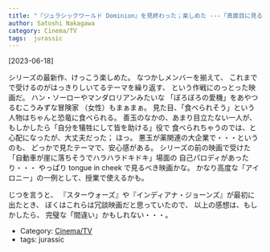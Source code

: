 ```yaml
---
title: "『ジュラシックワールド Dominion』を見終わった；楽しめた ---「真面目に見るなよな」というメッセージが見え隠れしている、メタな映画だ"
author: Satoshi Nakagawa
category: Cinema/TV
tags:  jurassic
---
```


[2023-06-18]  
  
シリーズの最新作、けっこう楽しめた。
なつかしメンバーを揃えて、
これまでで受けるのがはっきりしいてるテーマを繰り返す、
という作戦にのっとった映画だ。
ハン・ソーローやマンダロリアンみたいな
「ぼろぼろの愛機」をあやつるむこうみずな冒険家
（女性）もまぁまぁ。
見た目、「食べられそう」という人物はちゃんと恐竜に食べられる。
善玉のなかの、あまり目立たない一人が、
もしかしたら「自分を犠牲にして皆を助ける」役で
食べられちゃうのでは、と心配になったが、大丈夫だった；
ほっ。
悪玉が薬関連の大企業で・・・というのも、
どっかで見たテーマで、安心感がある。
シリーズの前の映画で受けた
「自動車が崖に落ちそうでハラハラドキドキ」場面の
自己パロディがあったり・・・
やっぱり tongue in cheek で見るべき映画かな。
かなり高度な「アイロニー」の一例として、授業で使えるかも。

 じつを言うと、
『スターウォーズ』や『インディアナ・ジョーンズ』が最初に出たとき、
ぼくはこれらは冗談映画だと思っていたので、
以上の感想は、もしかしたら、
完璧な「間違い」かもしれない・・・。

- Category: [Cinema/TV](categories.html#Cinema/TV)
- tags:  jurassic
